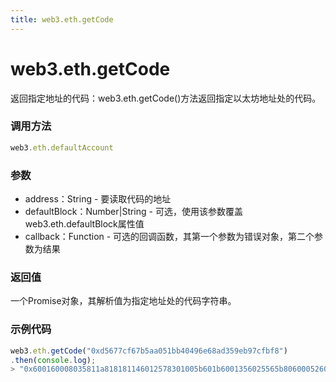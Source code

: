 ```yaml
---
title: web3.eth.getCode
---
```


# web3.eth.getCode

返回指定地址的代码：web3.eth.getCode()方法返回指定以太坊地址处的代码。


### 调用方法

```js
web3.eth.defaultAccount
```

### 参数
- address：String - 要读取代码的地址
- defaultBlock：Number|String - 可选，使用该参数覆盖web3.eth.defaultBlock属性值
- callback：Function - 可选的回调函数，其第一个参数为错误对象，第二个参数为结果

### 返回值
一个Promise对象，其解析值为指定地址处的代码字符串。

### 示例代码
```js
web3.eth.getCode("0xd5677cf67b5aa051bb40496e68ad359eb97cfbf8")
.then(console.log);
> "0x600160008035811a818181146012578301005b601b6001356025565b8060005260206000f25b600060078202905091905056"
```